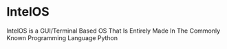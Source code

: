 # IntelOS
IntelOS is a GUI/Terminal Based OS That Is Entirely Made In The Commonly Known Programming Language Python
